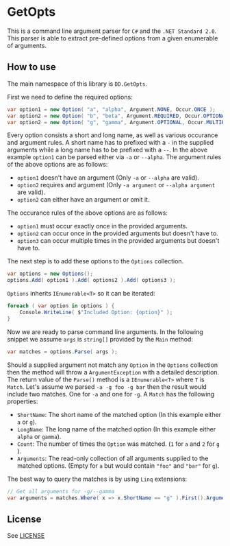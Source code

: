 # GetOpts

This is a command line argument parser for `C#` and the `.NET Standard 2.0`. This parser is able to extract pre-defined options from a given enumerable of arguments.

## How to use

The main namespace of this library is `DD.GetOpts`.

First we need to define the required options:
```csharp
var option1 = new Option( "a", "alpha", Argument.NONE, Occur.ONCE );
var option2 = new Option( "b", "beta", Argument.REQUIRED, Occur.OPTIONAL );
var option2 = new Option( "g", "gamma", Argument.OPTIONAL, Occur.MULTIPLE );
```

Every option consists a short and long name, as well as various occurance and argument rules. A short name has to prefixed with a `-` in the supplied arguments while a long name has to be prefixed with a `--`. In the above example `option1` can be parsed either via `-a` or `--alpha`. The argument rules of the above options are as follows:
* `option1` doesn't have an argument (Only `-a` or `--alpha` are valid).
* `option2` requires and argument (Only `-a argument` or `--alpha argument` are valid).
* `option2` can either have an argument or omit it.

The occurance rules of the above options are as follows:
* `option1` must occur exactly once in the provided arguments.
* `option2` can occur once in the provided arguments but doesn't have to.
* `option3` can occur multiple times in the provided arguments but doesn't have to.

The next step is to add these options to the `Options` collection.
```csharp
var options = new Options();
options.Add( option1 ).Add( options2 ).Add( options3 );
```

`Options` inherits `IEnumerable<T>` so it can be iterated:
```csharp
foreach ( var option in options ) {
    Console.WriteLine( $"Included Option: {option}" );
}
```

Now we are ready to parse command line arguments. In the following snippet we assume `args` is `string[]` provided by the `Main` method:
```csharp
var matches = options.Parse( args );
```

Should a supplied argument not match any `Option` in the `Options` collection then the method will throw a `ArgumentException` with a detailed description. The return value of the `Parse()` method is a `IEnumerable<T>` where `T` is `Match`. Let's assume we parsed `-a -g foo -g bar` then the result would include two matches. One for `-a` and one for `-g`. A `Match` has the following properties:

* `ShortName`: The short name of the matched option (In this example either `a` or `g`).
* `LongName`: The long name of the matched option (In this example either `alpha` or `gamma`).
* `Count`: The number of times the `Option` was matched. (`1` for `a` and `2` for `g` ).
* `Arguments`: The read-only collection of all arguments supplied to the matched options. (Empty for `a` but would contain `"foo"` and `"bar"` for `g`).

The best way to query the matches is by using `Linq` extensions:
```csharp
// Get all arguments for -g/--gamma
var arguments = matches.Where( x => x.ShortName == "g" ).First().Arguments;
```

## License

See [LICENSE](LICENSE)
